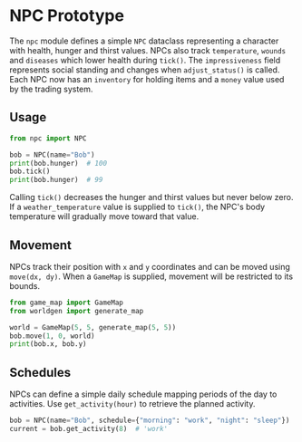 # NPC Prototype

The `npc` module defines a simple `NPC` dataclass representing a character with
health, hunger and thirst values. NPCs also track `temperature`, `wounds` and
`diseases` which lower health during `tick()`. The `impressiveness` field
represents social standing and changes when `adjust_status()` is called.
Each NPC now has an `inventory` for holding items and a `money` value used
by the trading system.

## Usage

```python
from npc import NPC

bob = NPC(name="Bob")
print(bob.hunger)  # 100
bob.tick()
print(bob.hunger)  # 99
```

Calling `tick()` decreases the hunger and thirst values but never below zero.
If a `weather_temperature` value is supplied to `tick()`, the NPC's body
temperature will gradually move toward that value.

## Movement

NPCs track their position with `x` and `y` coordinates and can be moved using
`move(dx, dy)`. When a `GameMap` is supplied, movement will be restricted to its
bounds.

```python
from game_map import GameMap
from worldgen import generate_map

world = GameMap(5, 5, generate_map(5, 5))
bob.move(1, 0, world)
print(bob.x, bob.y)
```

## Schedules

NPCs can define a simple daily schedule mapping periods of the day to
activities. Use `get_activity(hour)` to retrieve the planned activity.

```python
bob = NPC(name="Bob", schedule={"morning": "work", "night": "sleep"})
current = bob.get_activity(8)  # 'work'
```
